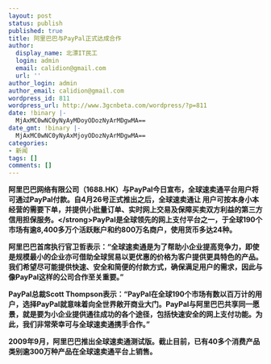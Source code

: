 ```yaml
---
layout: post
status: publish
published: true
title: 阿里巴巴与PayPal正式达成合作
author:
  display_name: 北漂IT民工
  login: admin
  email: calidion@gmail.com
  url: ''
author_login: admin
author_email: calidion@gmail.com
wordpress_id: 811
wordpress_url: http://www.3gcnbeta.com/wordpress/?p=811
date: !binary |-
  MjAxMC0wNC0yNyAyMDoyODozNyArMDgwMA==
date_gmt: !binary |-
  MjAxMC0wNC0yNyAxMjoyODozNyArMDgwMA==
categories:
- 新闻
tags: []
comments: []
---
```

<p><strong>阿里巴巴网络有限公司（1688.HK）与PayPal今日宣布，全球速卖通平台用户将可通过PayPal付款。自4月26号正式推出之后，全球速卖通让 用户可按本身小本经营的需要下单，并提供小批量订单、实时网上交易及保障买卖双方利益的第三方信用担保服务。<&#47;strong>PayPal是全球领先的网上支付平台之一，于全球190个市场有逾8,400多万个活跃账户和约800万名商户，使用货币多达24种。</p>
<p>阿里巴巴首席执行官卫哲表示：&ldquo;全球速卖通是为了帮助小企业提高竞争力，即使是规模最小的企业亦可借助全球贸易以更优惠的价格为客户提供更具特色的产品。我们希望尽可能提供快速、安全和简便的付款方式，确保满足用户的需求，因此与像PayPal这样的公司合作至关重要。&rdquo;</p>
<p>PayPal总裁Scott Thompson表示：&ldquo;PayPal在全球190个市场有数以百万计的用户，选择PayPal就意味着向全世界敞开商业大门。PayPal与阿里巴巴共享同一愿景，就是要为小企业提供通往成功的各个途径，包括快速安全的网上支付功能。为此，我们非常荣幸可与全球速卖通携手合作。&rdquo;</p>
<p>2009年9月，阿里巴巴推出全球速卖通测试版。截止目前，已有40多个消费产品类别逾300万种产品在全球速卖通平台上销售。</p>

